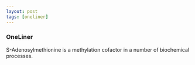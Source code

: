 ```yaml
---
layout: post
tags: [oneliner]
---
```



### OneLiner

S-Adenosylmethionine is a methylation cofactor in a number of biochemical processes.
